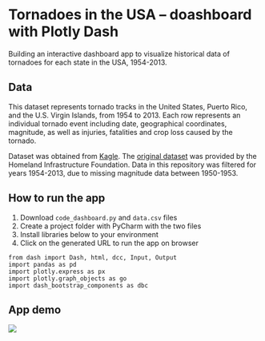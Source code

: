 # Tornadoes in the USA – doashboard with Plotly Dash 

Building an interactive dashboard app to visualize historical data of tornadoes for each state in the USA, 1954-2013.

## Data 

This dataset represents tornado tracks in the United States, Puerto Rico, and the U.S. Virgin Islands, from 1954 to 2013. Each row represents an individual tornado event including date, geographical coordinates, magnitude, as well as injuries, fatalities and crop loss caused by the tornado.  

Dataset was obtained from [Kagle](https://www.kaggle.com/datasets/thedevastator/1950-2013-north-america-tornadoes-historical-tra). The [original dataset](https://data.world/dhs/historical-tornado-tracks) was provided by the Homeland Infrastructure Foundation. Data in this repository was filtered for years 1954-2013, due to missing magnitude data between 1950-1953. 


## How to run the app 

1. Download `code_dashboard.py` and `data.csv` files
2. Create a project folder with PyCharm with the two files
3. Install libraries below to your environment
4. Click on the generated URL to run the app on browser

```
from dash import Dash, html, dcc, Input, Output
import pandas as pd
import plotly.express as px
import plotly.graph_objects as go
import dash_bootstrap_components as dbc
```

## App demo 
![](demo.gif)
